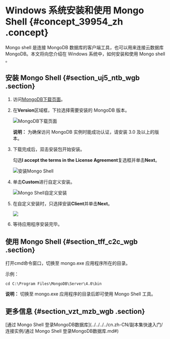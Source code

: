 # Windows 系统安装和使用 Mongo Shell {#concept_39954_zh .concept}

Mongo shell 是连接 MongoDB 数据库的客户端工具，也可以用来连接云数据库 MongoDB。本文将向您介绍在 Windows 系统中，如何安装和使用 Mongo shell 。

## 安装 Mongo Shell {#section_uj5_ntb_wgb .section}

1.  访问[MongoDB下载页面](https://www.mongodb.com/download-center/community)。
2.  在**Version**区域框，下拉选择需要安装的 MongoDB 版本。

    ![MongoDB下载页面](http://static-aliyun-doc.oss-cn-hangzhou.aliyuncs.com/assets/img/6825/155626193039183_zh-CN.png)

    **说明：** 为确保访问 MongoDB 实例时能成功认证，请安装 3.0 及以上的版本。

3.  下载完成后，双击安装包开始安装。

    勾选**I accept the terms in the License Agreement**复选框并单击**Next**。

    ![安装Mongo Shell](http://static-aliyun-doc.oss-cn-hangzhou.aliyuncs.com/assets/img/6825/155626193039186_zh-CN.png)

4.  单击**Custom**进行自定义安装。

    ![Mongo Shell自定义安装](http://static-aliyun-doc.oss-cn-hangzhou.aliyuncs.com/assets/img/6825/155626193039266_zh-CN.png)

5.  在自定义安装时，只选择安装**Client**并单击**Next**。

    ![](http://static-aliyun-doc.oss-cn-hangzhou.aliyuncs.com/assets/img/6825/155626193039267_zh-CN.png)

6.  等待应用程序安装完毕。

## 使用 Mongo Shell {#section_tff_c2c_wgb .section}

打开cmd命令窗口，切换至 mongo.exe 应用程序所在的目录。

示例：

```
cd C:\Program Files\MongoDB\Server\4.0\bin
```

**说明：** 切换至 mongo.exe 应用程序的目录后即可使用 Mongo Shell 工具。

## 更多信息 {#section_vzt_mzb_wgb .section}

[通过 Mongo Shell 登录MongoDB数据库](../../../../cn.zh-CN/副本集快速入门/连接实例/通过 Mongo Shell 登录MongoDB数据库.md#)

